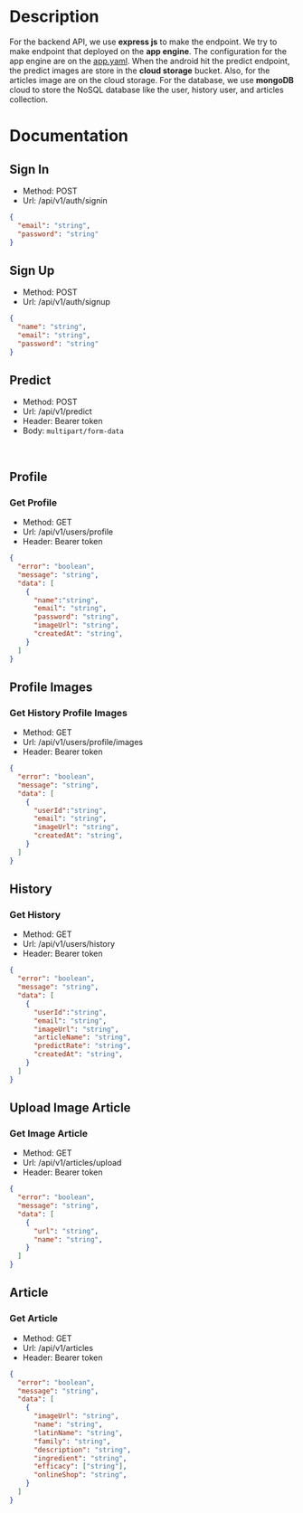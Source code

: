 # Description
<p>For the backend API, we use <b>express js</b> to make the endpoint. We try to make endpoint that deployed on the <b>app engine</b>. The configuration for the app engine are on the <a href="https://github.com/naufal360/inacure-api/blob/main/app.yaml">app.yaml</a>. When the android hit the predict endpoint, the predict images are store in the <b>cloud storage</b> bucket. Also, for the articles image are on the cloud storage. For the database, we use <b>mongoDB</b> cloud to store the NoSQL database like the user, history user, and articles collection.</p>

# Documentation

## Sign In

- Method: POST
- Url: /api/v1/auth/signin

```json
{
  "email": "string",
  "password": "string"
}
```

## Sign Up

- Method: POST
- Url: /api/v1/auth/signup

```json
{
  "name": "string",
  "email": "string",
  "password": "string"
}
```

## Predict

- Method: POST
- Url: /api/v1/predict
- Header: Bearer token
- Body: `multipart/form-data`

<br>

## Profile

### Get Profile

- Method: GET
- Url: /api/v1/users/profile
- Header: Bearer token

```json
{
  "error": "boolean",
  "message": "string",
  "data": [
    {
      "name":"string",
      "email": "string",
      "password": "string",
      "imageUrl": "string",
      "createdAt": "string",
    }
  ]
}
```

## Profile Images

### Get History Profile Images

- Method: GET
- Url: /api/v1/users/profile/images
- Header: Bearer token

```json
{
  "error": "boolean",
  "message": "string",
  "data": [
    {
      "userId":"string",
      "email": "string",
      "imageUrl": "string",
      "createdAt": "string",
    }
  ]
}
```

## History

### Get History

- Method: GET
- Url: /api/v1/users/history
- Header: Bearer token

```json
{
  "error": "boolean",
  "message": "string",
  "data": [
    {
      "userId":"string",
      "email": "string",
      "imageUrl": "string",
      "articleName": "string",
      "predictRate": "string",
      "createdAt": "string",
    }
  ]
}
```

## Upload Image Article

### Get Image Article

- Method: GET
- Url: /api/v1/articles/upload
- Header: Bearer token

```json
{
  "error": "boolean",
  "message": "string",
  "data": [
    {
      "url": "string",
      "name": "string",
    }
  ]
}
```

## Article

### Get Article

- Method: GET
- Url: /api/v1/articles
- Header: Bearer token

```json
{
  "error": "boolean",
  "message": "string",
  "data": [
    {
      "imageUrl": "string",
      "name": "string",
      "latinName": "string",
      "family": "string",
      "description": "string",
      "ingredient": "string",
      "efficacy": ["string"],
      "onlineShop": "string",
    }
  ]
}
```
